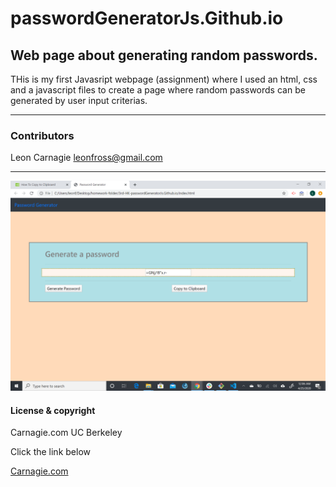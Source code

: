 # passwordGeneratorJs.Github.io


## Web page about generating random passwords.

THis is my first Javasript webpage (assignment) where I used an html, css and a javascript files to create a page where  random passwords can be generated by user input criterias.

---

### Contributors

Leon Carnagie <leonfross@gmail.com>

---
![password generator demo](assets/2020-04-25.png)

#### License & copyright

Carnagie.com UC Berkeley

Click the link below

[Carnagie.com](https://github.com/Leon0917/Leon-First-Website.github.io)
